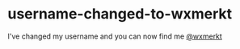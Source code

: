 # username-changed-to-wxmerkt
I've changed my username and you can now find me [@wxmerkt](https://github.com/wxmerkt)

